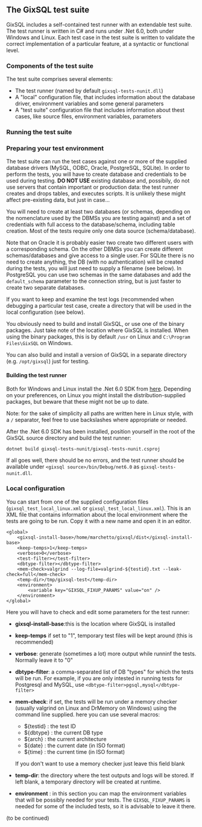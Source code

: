 ## The GixSQL test suite

GixSQL includes a self-contained test runner with an extendable test suite. The test runner is written in C# and runs under .Net 6.0, both under Windows and Linux. Each test case in the test suite is written to validate the correct implementation of a particular feature, at a syntactic or functional level.

### Components of the test suite

The test suite comprises several elements:

- The test runner (named by default `gixsql-tests-nunit.dll`)
- A "local" configuration file, that includes information about the database driver, environment variables and some general parameters
- A "test suite" configuration file that includes information about thest cases, like source files, environment variables, parameters

### Running the test suite

### Preparing your test environment

The test suite can run the test cases against one or more of the supplied database drivers (MySQL, ODBC, Oracle, PostgreSQL, SQLite). In order to perform the tests, you will have to create database and credentials to be used during testing. **DO NOT USE** existing database and, possibily, do not use servers that contain important or production data: the test runner creates and drops tables, and executes scripts. It is unlikely these might affect pre-existing data, but just in case...

You will need to create at least two databases (or schemas, depending on the nomenclature used by the DBMSs you are testing against) and a set of credentials with full access to the database/schema, including table creation. Most of the tests require only one data source (schema/database).

Note that on Oracle it is probably easier two create two different users with a corresponding schema. On the other DBMSs you can create different schemas/databases and give access to a single user. For SQLite there is no need to create anything, the DB (with no authentication) will be created during the tests, you will just need to supply a filename (see below). In PostgreSQL you can use two schemas in the same databases and add the `default_schema` parameter to the connection string, but is just faster to create two separate databases.

If you want to keep and examine the test logs (recommended when debugging a particular test case, create a directory that will be used in the local configuration (see below).

You obviously need to build and install GixSQL, or use one of the binary packages. Just take note of the location where GixSQL is installed. When using the binary packages, this is by default `/usr` on Linux and `C:\Program Files\GixSQL` on Windows.

You can also build and install a version of GixSQL in a separate directory (e.g. `/opt/gixsql`) just for testing.

#### Building the test runner

Both for Windows and Linux install the .Net 6.0 SDK from [here](https://dotnet.microsoft.com/en-us/download/dotnet/6.0). Depending on your preferences, on Linux you might install the distribution-supplied packages, but beware that these might not be up to date.

Note: for the sake of simplicity all paths are written here in Linux style, with a `/` separator, feel free to use backslashes where appropriate or needed.

After the .Net 6.0 SDK has been installed, position yourself in the root of the GixSQL source directory and build the test runner:

    dotnet build gixsql-tests-nunit/gixsql-tests-nunit.csproj


If all goes well, there should be no errors, and the test runner should be available under `<gixsql source>/bin/Debug/net6.0` as `gixsql-tests-nunit.dll`.

### Local configuration

You can start from one of the supplied configuration files (`gixsql_test_local_linux.xml` or `gixsql_test_local_linux.xml`). This is an XML file that contains information about the local environment where the tests are going to be run. Copy it with a new name and open it in an editor. 



	<global>
		<gixsql-install-base>/home/marchetto/gixsql/dist</gixsql-install-base>
		<keep-temps>1</keep-temps>
		<verbose>0</verbose>
		<test-filter></test-filter>
		<dbtype-filter></dbtype-filter>
		<mem-check>valgrind --log-file=valgrind-${testid}.txt --leak-check=full</mem-check>
		<temp-dir>/tmp/gixsql-test</temp-dir>
		<environment>
			<variable key="GIXSQL_FIXUP_PARAMS" value="on" />
		</environment>
	</global>

Here you will have to check and edit some parameters for the test runner:

- **gixsql-install-base**:this is the location where GixSQL is installed
- **keep-temps** if set to "1", temporary test files will be kept around (this is recommended)
- **verbose**: generate (sometimes a lot) more output while runninf the tests. Normally leave it to "0"
- **dbtype-filter**: a comma-separated list of DB "types" for which the tests will be run. For example, if you are only intested in running tests for Postgresql and MySQL, use `<dbtype-filter>pgsql,mysql</dbtype-filter>`
- **mem-check**: if set, the tests will be run under a memory checker (usually valgrind on Linux and DrMemory on Windows) using the command line supplied. here you can use several macros:

    - ${testid} : the test ID
    - ${dbtype} : the current DB type
    - ${arch} : the current architecture
    - ${date} : the current date (in ISO format)
    - ${time} : the current time (in ISO format)
    
   If you don't want to use a memory checker just leave this field blank
   
- **temp-dir**: the directory where the test outputs and logs will be stored. If left blank, a temporary directory will be created at runtime.
- **environment** : in this section you can map the environment variables that will be possibly needed for your tests. The `GIXSQL_FIXUP_PARAMS` is needed for some of the included tests, so it is advisable to leave it there.

(to be continued)

